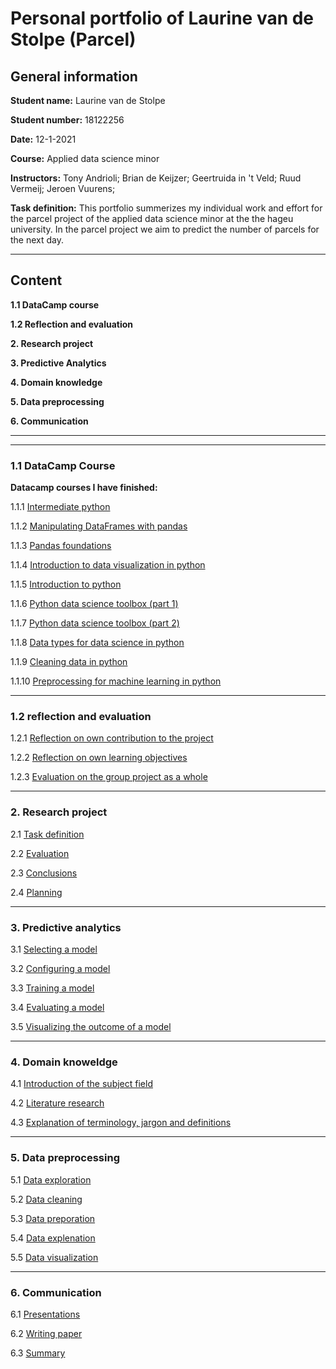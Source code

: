 # Personal portfolio of Laurine van de Stolpe (Parcel)



## General information

**Student name:** Laurine van de Stolpe

**Student number:** 18122256

**Date:** 12-1-2021

**Course:** Applied data science minor

**Instructors:** Tony Andrioli;  Brian de Keijzer;  Geertruida in 't Veld;  Ruud Vermeij;  Jeroen Vuurens;

**Task definition:** This portfolio summerizes my individual work and effort for the parcel project of the applied data science minor at the the hageu university. In the parcel project we aim to predict the number of parcels for the next day.


___



## Content

**1.1 DataCamp course**

**1.2 Reflection and evaluation**

**2. Research project**

**3. Predictive Analytics**

**4. Domain knowledge**

**5. Data preprocessing**

**6. Communication**


___
___



### 1.1 DataCamp Course

**Datacamp courses I have finished:**

1.1.1 [Intermediate python](https://github.com/Laurinevdstolpe/minor-data-science/blob/main/datacamp%20courses/certificate.pdf)

1.1.2 [Manipulating DataFrames with pandas](https://github.com/Laurinevdstolpe/minor-data-science/blob/main/datacamp%20courses/certificate%20(1).pdf)

1.1.3 [Pandas foundations](https://github.com/Laurinevdstolpe/minor-data-science/blob/main/datacamp%20courses/certificate%20(2).pdf)

1.1.4 [Introduction to data visualization in python](https://github.com/Laurinevdstolpe/minor-data-science/blob/main/datacamp%20courses/certificate%20(4).pdf)

1.1.5 [Introduction to python](https://github.com/Laurinevdstolpe/minor-data-science/blob/main/datacamp%20courses/certificate%20(3).pdf)

1.1.6 [Python data science toolbox (part 1)](https://github.com/Laurinevdstolpe/minor-data-science/blob/main/datacamp%20courses/certificate%20(5).pdf)

1.1.7 [Python data science toolbox (part 2)](https://github.com/Laurinevdstolpe/minor-data-science/blob/main/datacamp%20courses/certificate%20(6).pdf)

1.1.8 [Data types for data science in python](https://github.com/Laurinevdstolpe/minor-data-science/blob/main/datacamp%20courses/certificate%20(7).pdf)

1.1.9 [Cleaning data in python](https://github.com/Laurinevdstolpe/minor-data-science/blob/main/datacamp%20courses/certificate%20(8).pdf)

1.1.10 [Preprocessing for machine learning in python](https://github.com/Laurinevdstolpe/minor-data-science/blob/main/datacamp%20courses/certificate%20(9).pdf)


___



### 1.2 reflection and evaluation 

1.2.1 [Reflection on own contribution to the project](https://github.com/Laurinevdstolpe/minor-data-science/blob/main/Reflection%20and%20evaluation/Reflection%20on%20own%20contribution%20to%20the%20project.md)

1.2.2 [Reflection on own learning objectives](https://github.com/Laurinevdstolpe/minor-data-science/blob/main/Reflection%20and%20evaluation/Reflection%20on%20own%20learning%20objectives.md)

1.2.3 [Evaluation on the group project as a whole](https://github.com/Laurinevdstolpe/minor-data-science/blob/main/Reflection%20and%20evaluation/Evaluation%20on%20the%20group%20project%20as%20a%20whole.md)


___



### 2. Research project

2.1 [Task definition](https://github.com/Laurinevdstolpe/minor-data-science/blob/main/research%20project/task%20definition.md)

2.2 [Evaluation](https://github.com/Laurinevdstolpe/minor-data-science/blob/main/research%20project/evaluation.md)

2.3 [Conclusions](https://github.com/Laurinevdstolpe/minor-data-science/blob/main/research%20project/conclusions.md)

2.4 [Planning](https://github.com/Laurinevdstolpe/minor-data-science/blob/main/research%20project/planning.md)


___



### 3. Predictive analytics

3.1 [Selecting a model](https://github.com/Laurinevdstolpe/minor-data-science/blob/main/predictive%20analytics/selecting%20a%20model.md)

3.2 [Configuring a model](https://github.com/Laurinevdstolpe/minor-data-science/blob/main/predictive%20analytics/configuring%20a%20model.md)

3.3 [Training a model](https://github.com/Laurinevdstolpe/minor-data-science/blob/main/predictive%20analytics/training%20a%20model.md)

3.4 [Evaluating a model](https://github.com/Laurinevdstolpe/minor-data-science/blob/main/predictive%20analytics/evaluating%20a%20model.md)

3.5 [Visualizing the outcome of a model](https://github.com/Laurinevdstolpe/minor-data-science/blob/main/predictive%20analytics/visualizing%20the%20outcome%20of%20a%20model.md)


___



### 4. Domain knoweldge

4.1 [Introduction of the subject field](https://github.com/Laurinevdstolpe/minor-data-science/blob/main/Domain%20knoweldge/Introduction%20of%20the%20subject%20field.md)

4.2 [Literature research](https://github.com/Laurinevdstolpe/minor-data-science/blob/main/Domain%20knoweldge/Literature%20research.md)

4.3 [Explanation of terminology, jargon and definitions](https://github.com/Laurinevdstolpe/minor-data-science/blob/main/Domain%20knoweldge/Explanation%20of%20terminology%2C%20jargon%20and%20definitions.md)


___



### 5. Data preprocessing

5.1 [Data exploration](https://github.com/Laurinevdstolpe/minor-data-science/blob/main/Data%20preprocessing/Data%20exploration.md)

5.2 [Data cleaning](https://github.com/Laurinevdstolpe/minor-data-science/blob/main/Data%20preprocessing/Data%20cleaning.md)

5.3 [Data preporation](https://github.com/Laurinevdstolpe/minor-data-science/blob/main/Data%20preprocessing/Data%20preporation.md)

5.4 [Data explenation](https://github.com/Laurinevdstolpe/minor-data-science/blob/main/Data%20preprocessing/Data%20explenation.md)

5.5 [Data visualization](https://github.com/Laurinevdstolpe/minor-data-science/blob/main/Data%20preprocessing/Data%20visualization.md)


____



### 6. Communication

6.1 [Presentations](https://github.com/Laurinevdstolpe/minor-data-science/blob/main/Communication/Presentations.md)

6.2 [Writing paper](https://github.com/Laurinevdstolpe/minor-data-science/blob/main/Communication/Writing%20paper.md)

6.3 [Summary](https://github.com/Laurinevdstolpe/minor-data-science/blob/main/Communication/lectures%20sv%20datascience.docx)
